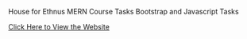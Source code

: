 House for Ethnus MERN Course Tasks Bootstrap and Javascript Tasks

[Click Here to View the Website](https://kaarthikeyak.github.io/EthnusMERNStackReactTasksAll/)

